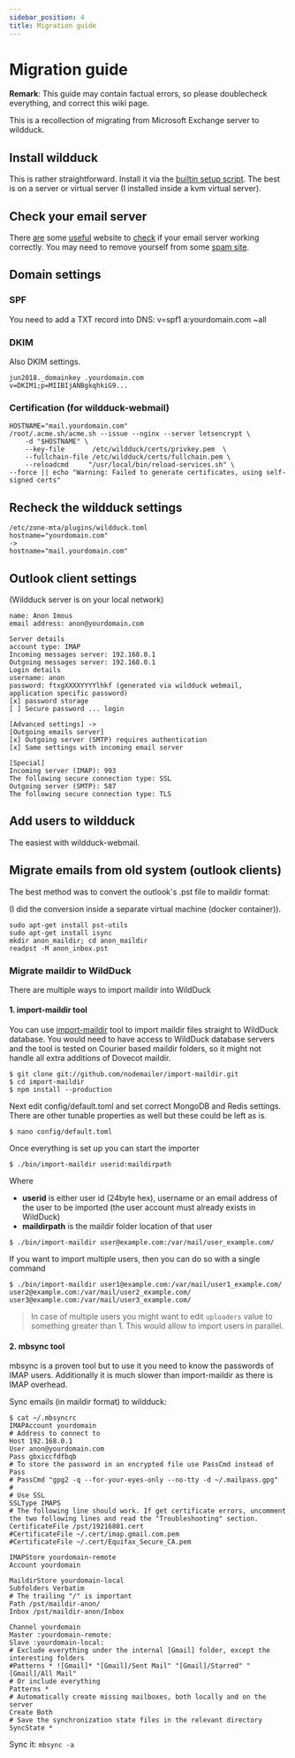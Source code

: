 ```yaml
---
sidebar_position: 4
title: Migration guide
---
```


# Migration guide

**Remark**: This guide may contain factual errors, so please doublecheck everything, and correct this wiki page.

This is a recollection of migrating from Microsoft Exchange server to wildduck.

## Install wildduck

This is rather straightforward. Install it via the [builtin setup script][0].
The best is on a server or virtual server (I installed inside a kvm virtual server).

## Check your email server

There [are][1] some [useful][2] website to [check][3] if your email server working correctly.
You may need to remove yourself from some [spam site][4].

## Domain settings

### SPF

You need to add a TXT record into DNS:
v=spf1 a:yourdomain.com ~all

### DKIM

Also DKIM settings.

```
jun2018._domainkey .yourdomain.com
v=DKIM1;p=MIIBIjANBgkqhkiG9...
```

### Certification (for wildduck-webmail)

```
HOSTNAME="mail.yourdomain.com"
/root/.acme.sh/acme.sh --issue --nginx --server letsencrypt \
    -d "$HOSTNAME" \
    --key-file       /etc/wildduck/certs/privkey.pem  \
    --fullchain-file /etc/wildduck/certs/fullchain.pem \
    --reloadcmd     "/usr/local/bin/reload-services.sh" \
--force || echo "Warning: Failed to generate certificates, using self-signed certs"
```

## Recheck the wildduck settings

```
/etc/zone-mta/plugins/wildduck.toml
hostname="yourdomain.com"
->
hostname="mail.yourdomain.com"
```

## Outlook client settings

(Wildduck server is on your local network)

```
name: Anon Imous
email address: anon@yourdomain.com

Server details
account type: IMAP
Incoming messages server: 192.168.0.1
Outgoing messages server: 192.168.0.1
Login details
username: anon
password: ftxgXXXXYYYYlhkf (generated via wildduck webmail, application specific password)
[x] password storage
[ ] Secure password ... login

[Advanced settings] ->
[Outgoing emails server]
[x] Outgoing server (SMTP) requires authentication
[x] Same settings with incoming email server

[Special]
Incoming server (IMAP): 993
The following secure connection type: SSL
Outgoing server (SMTP): 587
The following secure connection type: TLS
```

## Add users to wildduck

The easiest with wildduck-webmail.

## Migrate emails from old system (outlook clients)

The best method was to convert the outlook's .pst file to maildir format:

(I did the conversion inside a separate virtual machine (docker container)).

```
sudo apt-get install pst-utils
sudo apt-get install isync
mkdir anon_maildir; cd anon_maildir
readpst -M anon_inbox.pst
```

### Migrate maildir to WildDuck

There are multiple ways to import maildir into WildDuck

#### 1. import-maildir tool

You can use [import-maildir](https://github.com/nodemailer/import-maildir) tool to import maildir files straight to WildDuck database. You would need to have access to WildDuck database servers and the tool is tested on Courier based maildir folders, so it might not handle all extra additions of Dovecot maildir.

```
$ git clone git://github.com/nodemailer/import-maildir.git
$ cd import-maildir
$ npm install --production
```

Next edit config/default.toml and set correct MongoDB and Redis settings. There are other tunable properties as well but these could be left as is.

```
$ nano config/default.toml
```

Once everything is set up you can start the importer

```
$ ./bin/import-maildir userid:maildirpath
```

Where

-   **userid** is either user id (24byte hex), username or an email address of the user to be imported (the user account must already exists in WildDuck)
-   **maildirpath** is the maildir folder location of that user

```
$ ./bin/import-maildir user@example.com:/var/mail/user_example.com/
```

If you want to import multiple users, then you can do so with a single command

```
$ ./bin/import-maildir user1@example.com:/var/mail/user1_example.com/ user2@example.com:/var/mail/user2_example.com/ user3@example.com:/var/mail/user3_example.com/
```

> In case of multiple users you might want to edit `uploaders` value to something greater than 1. This would allow to import users in parallel.

#### 2. mbsync tool

mbsync is a proven tool but to use it you need to know the passwords of IMAP users. Additionally it is much slower than import-maildir as there is IMAP overhead.

Sync emails (in maildir format) to wildduck:

```
$ cat ~/.mbsyncrc
IMAPAccount yourdomain
# Address to connect to
Host 192.168.0.1
User anon@yourdomain.com
Pass gbxiccfdfbqb
# To store the password in an encrypted file use PassCmd instead of Pass
# PassCmd "gpg2 -q --for-your-eyes-only --no-tty -d ~/.mailpass.gpg"
#
# Use SSL
SSLType IMAPS
# The following line should work. If get certificate errors, uncomment the two following lines and read the "Troubleshooting" section.
CertificateFile /pst/19216801.cert
#CertificateFile ~/.cert/imap.gmail.com.pem
#CertificateFile ~/.cert/Equifax_Secure_CA.pem

IMAPStore yourdomain-remote
Account yourdomain

MaildirStore yourdomain-local
Subfolders Verbatim
# The trailing "/" is important
Path /pst/maildir-anon/
Inbox /pst/maildir-anon/Inbox

Channel yourdomain
Master :yourdomain-remote:
Slave :yourdomain-local:
# Exclude everything under the internal [Gmail] folder, except the interesting folders
#Patterns * ![Gmail]* "[Gmail]/Sent Mail" "[Gmail]/Starred" "[Gmail]/All Mail"
# Or include everything
Patterns *
# Automatically create missing mailboxes, both locally and on the server
Create Both
# Save the synchronization state files in the relevant directory
SyncState *

```

Sync it:
`mbsync -a`

[0]: https://github.com/nodemailer/wildduck/blob/master/setup/README.md
[1]: https://toolbox.googleapps.com/apps/checkmx/check?domain=yourserver.com&dkim_selector=
[2]: https://www.mail-tester.com/
[3]: http://www.appmaildev.com/en/dkim/
[4]: http://www.barracudacentral.org/rbl/removal-request/
